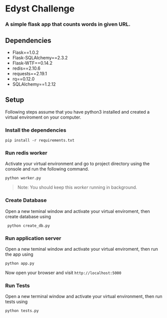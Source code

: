 # Edyst Challenge
### A simple flask app that counts words in given URL.

## Dependencies
 * Flask==1.0.2
 * Flask-SQLAlchemy==2.3.2
 * Flask-WTF==0.14.2
 * redis==2.10.6
 * requests==2.19.1
 * rq==0.12.0
 * SQLAlchemy==1.2.12
 
 ## Setup
 Following steps assume that you have python3 installed and created a virtual enviroment on your computer.
 
 ### Install the dependencies
 ``` pip install -r requirements.txt ```
 
 ### Run redis worker
 Activate your virtual environment and go to project directory using the console and run the following command.
  
  ``` python worker.py ```
  
 > Note: You should keep this *worker* running in background.
 
 ### Create Database
Open a new teminal window and activate your virtual enviroment, then create database using
 
 ``` python create_db.py```
 
 
 ### Run application server
 Open a new teminal window and activate your virtual enviroment, then run the app using
 
 ``` python app.py ```
 
Now open your browser and visit ``` http://localhost:5000 ```


### Run Tests
Open a new terminal window and activate your virtual environment, then run tests using

``` python tests.py ```



